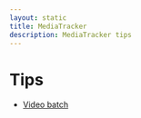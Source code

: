 ```yaml
---
layout: static
title: MediaTracker
description: MediaTracker tips
---
```


# Tips

* [Video batch](video-batch.html)

